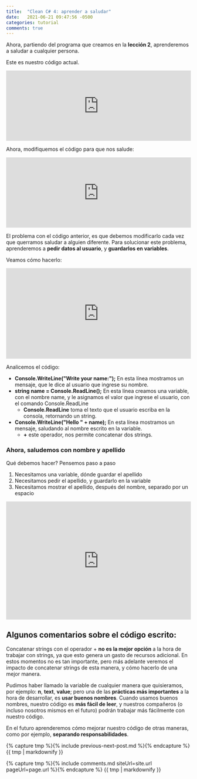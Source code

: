 ```yaml
---
title:  "Clean C# 4: aprender a saludar"
date:   2021-06-21 09:47:56 -0500
categories: tutorial
comments: true
---
```


Ahora, partiendo del programa que creamos en la **lección 2**, aprenderemos a saludar a cualquier persona.

Este es nuestro código actual.

<iframe
  src="https://carbon.now.sh/embed?bg=rgba%28171%2C+184%2C+195%2C+1%29&t=seti&wt=none&l=text%2Fx-csharp&width=680&ds=true&dsyoff=20px&dsblur=68px&wc=true&wa=true&pv=56px&ph=56px&ln=true&fl=1&fm=Hack&fs=14px&lh=133%25&si=false&es=2x&wm=false&code=Console.WriteLine%28%2522Hello%2520World%21%2522%29%253B"
  style="width: 100%; height: 191px; border:0; transform: scale(1); overflow:hidden;"
  sandbox="allow-scripts allow-same-origin">
</iframe>

Ahora, modifiquemos el código para que nos salude:
<iframe
  src="https://carbon.now.sh/embed?bg=rgba%28171%2C+184%2C+195%2C+1%29&t=seti&wt=none&l=text%2Fx-csharp&width=680&ds=true&dsyoff=20px&dsblur=68px&wc=true&wa=true&pv=56px&ph=56px&ln=true&fl=1&fm=Hack&fs=14px&lh=133%25&si=false&es=2x&wm=false&code=Console.WriteLine%28%2522Hello%2520Frank%21%2522%29%253B"
  style="width: 100%; height: 191px; border:0; transform: scale(1); overflow:hidden;"
  sandbox="allow-scripts allow-same-origin">
</iframe>

El problema con el código anterior, es que debemos modificarlo cada vez que querramos saludar a alguien diferente. 
Para solucionar este problema, aprenderemos a **pedir datos al usuario**, y **guardarlos en variables**.

Veamos cómo hacerlo:

<iframe
  src="https://carbon.now.sh/embed?bg=rgba%28171%2C+184%2C+195%2C+1%29&t=seti&wt=none&l=text%2Fx-csharp&width=680&ds=true&dsyoff=20px&dsblur=68px&wc=true&wa=true&pv=56px&ph=56px&ln=true&fl=1&fm=Hack&fs=14px&lh=133%25&si=false&es=2x&wm=false&code=Console.WriteLine%28%2522Write%2520your%2520name%253A%2522%29%253B%250Astring%2520name%2520%253D%2520Console.ReadLine%28%29%253B%250A%250AConsole.WriteLine%28%2522Hello%2520%2522%2520%252B%2520name%29%253B"
  style="width: 100%; height: 246px; border:0; transform: scale(1); overflow:hidden;"
  sandbox="allow-scripts allow-same-origin">
</iframe>

Analicemos el código:

- **Console.WriteLine("Write your name:");** En esta línea mostramos un mensaje, que le dice al usuario que ingrese su nombre.
- **string name = Console.ReadLine();** En esta línea creamos una variable, con el nombre name, y le asignamos el valor que ingrese el usuario, con el comando Console.ReadLine
    - **Console.ReadLine** toma el texto que el usuario escriba en la consola, retornando un string.
- **Console.WriteLine("Hello " + name);** En esta línea mostramos un mensaje, saludando al nombre escrito en la variable.
    - **+** este operador, nos permite concatenar dos strings.

### Ahora, saludemos con nombre y apellido

Qué debemos hacer? Pensemos paso a paso
1. Necesitamos una variable, dónde guardar el apellido
2. Necesitamos pedir el apellido, y guardarlo en la variable
3. Necesitamos mostrar el apellido, después del nombre, separado por un espacio

<iframe
  src="https://carbon.now.sh/embed?bg=rgba%28171%2C+184%2C+195%2C+1%29&t=seti&wt=none&l=text%2Fx-csharp&width=680&ds=true&dsyoff=20px&dsblur=68px&wc=true&wa=true&pv=56px&ph=56px&ln=true&fl=1&fm=Hack&fs=14px&lh=133%25&si=false&es=2x&wm=false&code=Console.WriteLine%28%2522Write%2520your%2520name%253A%2522%29%253B%250Astring%2520name%2520%253D%2520Console.ReadLine%28%29%253B%250A%250AConsole.WriteLine%28%2522Write%2520your%2520last%2520name%253A%2522%29%253B%250Astring%2520lastName%2520%253D%2520Console.ReadLine%28%29%253B%250A%250AConsole.WriteLine%28%2522Hello%2520%2522%2520%252B%2520name%2520%252B%2520%2522%2520%2522%2520%252B%2520lastName%29%253B%250A"
  style="width: 100%; height: 321px; border:0; transform: scale(1); overflow:hidden;"
  sandbox="allow-scripts allow-same-origin">
</iframe>

## Algunos comentarios sobre el código escrito:

Concatenar strings con el operador + **no es la mejor opción** a la hora de trabajar con strings, ya que esto genera un gasto de recursos adicional.
En estos momentos no es tan importante, pero más adelante veremos el impacto de concatenar strings de esta manera, y cómo hacerlo de una mejor manera.

Pudimos haber llamado la variable de cualquier manera que quisieramos, por ejemplo: **n**, **text**, **value**; pero una de las **prácticas más importantes** a la hora de desarrollar, es **usar buenos nombres**.
Cuando usamos buenos nombres, nuestro código es **más fácil de leer**, y nuestros compañeros (o incluso nosotros mismos en el futuro) podrán trabajar más fácilmente con nuestro código.

En el futuro aprenderemos cómo mejorar nuestro código de otras maneras, como por ejemplo, **separando responsabilidades**.

{% capture tmp %}{% include previous-next-post.md %}{% endcapture %}
{{ tmp | markdownify }}

{% capture tmp %}{% include comments.md siteUrl=site.url pageUrl=page.url %}{% endcapture %}
{{ tmp | markdownify }}